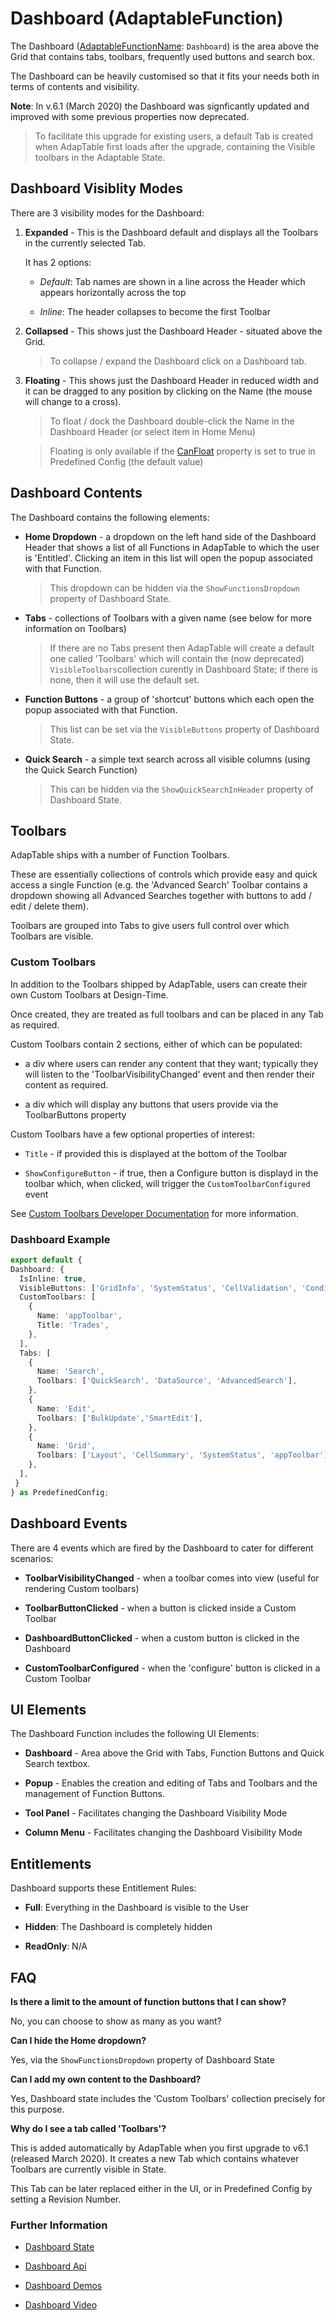 # Dashboard (AdaptableFunction)

The Dashboard ([AdaptableFunctionName](https://api.adaptabletools.com/modules/_src_predefinedconfig_common_types_.html#adaptablefunctionname): `Dashboard`) is the area above the Grid that contains tabs, toolbars, frequently used buttons and search box.

The Dashboard can be heavily customised so that it fits your needs both in terms of contents and visibility.

**Note**: In v.6.1 (March 2020) the Dashboard was signficantly updated and improved with some previous properties now deprecated.  

>To facilitate this upgrade for existing users, a default Tab is created when AdapTable first loads after the upgrade, containing the Visible toolbars in the Adaptable State.

## Dashboard Visiblity Modes

There are 3 visibility modes for the Dashboard:

1. **Expanded** - This is the Dashboard default and displays all the Toolbars in the currently selected Tab.
  
    It has 2 options:
  
   - *Default*: Tab names are shown in a line across the Header which appears horizontally across the top
  
   - *Inline*: The header collapses to become the first Toolbar

2. **Collapsed** - This shows just the Dashboard Header - situated above the Grid.

    > To collapse / expand the Dashboard click on a Dashboard tab.

3. **Floating** - This shows just the Dashboard Header in reduced width and it can be dragged to any position by clicking on the Name (the mouse will change to a cross).

    > To float / dock the Dashboard double-click the Name in the Dashboard Header (or select item in Home Menu)
    
    > Floating is only available if the [CanFloat](https://api.adaptabletools.com/interfaces/_src_predefinedconfig_dashboardstate_.dashboardstate.html#canfloat) property is set to true in Predefined Config (the default value)

## Dashboard Contents

The Dashboard contains the following elements:

- **Home Dropdown** - a dropdown on the left hand side of the Dashboard Header that shows a list of all Functions in AdapTable to which the user is 'Entitled'.  Clicking an item in this list will open the popup associated with that Function.

    > This dropdown can be hidden via the `ShowFunctionsDropdown` property of Dashboard State.

- **Tabs** - collections of Toolbars with a given name (see below for more information on Toolbars) 
  
    > If there are no Tabs present then AdapTable will create a default one called 'Toolbars' which will contain the (now deprecated) `VisibleToolbars`collection curently in Dashboard State; if there is none, then it will use the default set.

- **Function Buttons** - a group of 'shortcut' buttons which each open the popup associated with that Function.
  
  > This list can be set via the `VisibleButtons` property of Dashboard State.

- **Quick Search** - a simple text search across all visible columns (using the Quick Search Function)
  
  > This can be hidden via the `ShowQuickSearchInHeader` property of Dashboard State.

## Toolbars

AdapTable ships with a number of Function Toolbars.

These are essentially collections of controls which provide easy and quick access a single Function (e.g. the 'Advanced Search' Toolbar contains a dropdown showing all Advanced Searches together with buttons to add / edit / delete them).

Toolbars are grouped into Tabs to give users full control over which Toolbars are visible.

### Custom Toolbars

In addition to the Toolbars shipped by AdapTable, users can create their own Custom Toolbars at Design-Time.  

Once created, they are treated as full toolbars and can be placed in any Tab as required.

Custom Toolbars contain 2 sections, either of which can be populated:
  
- a div where users can render any content that they want; typically they will listen to the 'ToolbarVisibilityChanged' event and then render their content as required.

- a div which will display any buttons that users provide via the ToolbarButtons property
  
Custom Toolbars have a few optional properties of interest:

- `Title` - if provided this is displayed at the bottom of the Toolbar

- `ShowConfigureButton` - if true, then a Configure button is displayd in the toolbar which, when clicked, will trigger the `CustomToolbarConfigured` event


See [Custom Toolbars Developer Documentation](https://api.adaptabletools.com/interfaces/_src_predefinedconfig_dashboardstate_.customtoolbar.html) for more information.

### Dashboard Example

```ts
export default {
Dashboard: {
  IsInline: true,
  VisibleButtons: ['GridInfo', 'SystemStatus', 'CellValidation', 'ConditionalStyle', 'PercentBar'],
  CustomToolbars: [
    {
      Name: 'appToolbar',
      Title: 'Trades',
    },
  ],
  Tabs: [
    {
      Name: 'Search',
      Toolbars: ['QuickSearch', 'DataSource', 'AdvancedSearch'],
    },
    {
      Name: 'Edit',
      Toolbars: ['BulkUpdate','SmartEdit'],
    },
    {
      Name: 'Grid',
      Toolbars: ['Layout', 'CellSummary', 'SystemStatus', 'appToolbar']
    },
  ],
 }
} as PredefinedConfig;

```

## Dashboard Events

There are 4 events which are fired by the Dashboard to cater for different scenarios:

- **ToolbarVisibilityChanged** - when a toolbar comes into view (useful for rendering Custom toolbars)
  
- **ToolbarButtonClicked** - when a button is clicked inside a Custom Toolbar

- **DashboardButtonClicked** - when a custom button is clicked in the Dashboard

- **CustomToolbarConfigured** - when the 'configure' button is clicked in a Custom Toolbar

## UI Elements

The Dashboard Function includes the following UI Elements:

- **Dashboard** - Area above the Grid with Tabs, Function Buttons and Quick Search textbox.

- **Popup** - Enables the creation and editing of Tabs and Toolbars and the management of Function Buttons.

- **Tool Panel** - Facilitates changing the Dashboard Visibility Mode

- **Column Menu** - Facilitates changing the Dashboard Visibility Mode

## Entitlements

Dashboard supports these Entitlement Rules:

- **Full**: Everything in the Dashboard is visible to the User

- **Hidden**: The Dashboard is completely hidden

- **ReadOnly**: N/A

## FAQ

**Is there a limit to the amount of function buttons that I can show?**

No, you can choose to show as many as you want?

**Can I hide the Home dropdown?**

Yes, via the `ShowFunctionsDropdown` property of Dashboard State

**Can I add my own content to the Dashboard?**

Yes, Dashboard state includes the 'Custom Toolbars' collection precisely for this purpose. 

**Why do I see a tab called 'Toolbars'?**

This is added automatically by AdapTable when you first upgrade to v6.1 (released March 2020).  It creates a new Tab which contains whatever Toolbars are currently visible in State. 

This Tab can be later replaced either in the UI, or in Predefined Config by setting a Revision Number.

### Further Information

- [Dashboard State](https://api.adaptabletools.com/interfaces/_src_predefinedconfig_dashboardstate_.dashboardstate.html)

- [Dashboard Api](https://api.adaptabletools.com/interfaces/_src_api_dashboardapi_.dashboardapi.html)

- [Dashboard Demos](https://demo.adaptabletools.com/dashboard)

- [Dashboard Video](https://youtu.be/KrahnLFYHjs)
